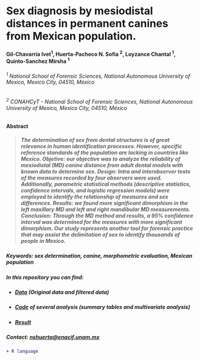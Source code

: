 # Sex diagnosis by mesiodistal distances in permanent canines from Mexican population.


#### Gil-Chavarría Ivet<sup>1</sup>, Huerta-Pacheco N. Sofia <sup>2</sup>, Loyzance Chantal <sup>1</sup>, Quinto-Sanchez Mirsha <sup>1</sup>
###### <sup>1</sup> National School of Forensic Sciences, National Autonomous University of Mexico, Mexico City, 04510, México
###### <sup>2</sup> CONAHCyT - National School of Forensic Sciences, National Autonomous University of Mexico, Mexico City, 04510, México

**Abstract**

> ##### The determination of sex from dental structures is of great relevance in human identification processes. However, specific reference standards of the population are lacking in countries like Mexico. Objetive: our objective was to analyze the reliability of mesiodistal (MD) canine distance from adult dental models with known data to determine sex. Design: Intra and interobserver tests of the measures recorded by four observers were used. Additionally, parametric statistical methods (descriptive statistics, confidence intervals, and logistic regression models) were employed to identify the relationship of measures and sex differences. Results: we found more significant dimorphism in the left maxillary MD and left and right mandibular MD measurements. Conclusion: Through the MD method and results, a 95% confidence interval was determined for the measures with more significant dimorphism. Our study represents another tool for forensic practice that may assist the delimitation of sex to identify thousands of people in Mexico.

##### Keywords: sex determination, canine, morphometric evaluation, Mexican population

##### In this repository you can find:

- ##### [Data](https://github.com/nshuerta-ForenseUNAM/Sex_mesiodistal_mexican/tree/Data) (Original data and filtered data)
- ##### [Code](https://github.com/nshuerta-ForenseUNAM/Sex_mesiodistal_mexican/tree/Code) of several analysis (summary tables and multivariate analysis)
- ##### [Result](https://github.com/nshuerta-ForenseUNAM/Sex_mesiodistal_mexican/tree/Result)

##### Contact: **nshuerta@enacif.unam.mx**


```diff
+ R language
```


